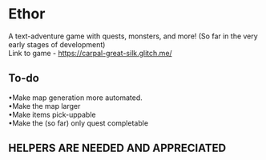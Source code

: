 # Ethor
A text-adventure game with quests, monsters, and more!
(So far in the very early stages of development)  
Link to game - https://carpal-great-silk.glitch.me/
## To-do  
•Make map generation more automated.  
•Make the map larger  
•Make items pick-uppable  
•Make the (so far) only quest completable   
## HELPERS ARE NEEDED AND APPRECIATED
